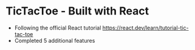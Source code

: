 # TicTacToe - Built with React

- Following the official React tutorial https://react.dev/learn/tutorial-tic-tac-toe
- Completed 5 additional features
